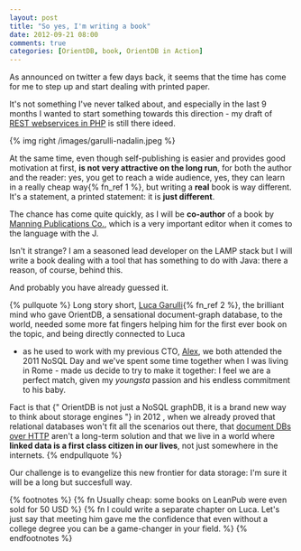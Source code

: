 ```yaml
---
layout: post
title: "So yes, I'm writing a book"
date: 2012-09-21 08:00
comments: true
categories: [OrientDB, book, OrientDB in Action]
---
```


As announced on twitter a few days back, it seems
that the time has come for me to step up and start
dealing with printed paper.

<!-- more -->

It's not something I've never talked about,
and especially in the last 9 months I wanted
to start something towards this direction - 
my draft of 
[REST webservices in PHP](https://leanpub.com/rest-webservices-php)
is still there ideed.

{% img right /images/garulli-nadalin.jpeg %}

At the same time, even though self-publishing
is easier and provides good motivation at first,
**is not very attractive on the long run**,
for both the author and the reader: yes, you
get to reach a wide audience, yes, they can
learn in a really cheap way{% fn_ref 1 %},
but writing a **real** book is way different.
It's a statement, a printed statement: it is
**just different**.

The chance has come quite quickly, as I will be
**co-author** of a book by 
[Manning Publications Co.](http://www.manning.com/),
which is a very important editor when it comes to
the language with the J.

Isn't it strange? I am a seasoned lead developer
on the LAMP stack but I will write a book dealing with a tool
that has something to do with Java: there a reason,
of course, behind this.

And probably you have already guessed it.

{% pullquote %}
Long story short, [Luca Garulli](http://www.linkedin.com/in/garulli){% fn_ref 2 %},
the brilliant mind who gave
OrientDB, a sensational document-graph database, to the world, needed 
some more fat fingers helping him for the first ever
book on the topic, and being directly connected to Luca
- as he used to work with my previous CTO, 
[Alex](http://www.linkedin.com/in/alexlombardi), we
both attended the 2011 NoSQL Day and we've spent
some time together when I was living in Rome -
made us decide to try to make it together: I feel we
are a perfect match, given my *youngsta* passion and his
endless commitment to his baby.

Fact is that {" OrientDB is not just a NoSQL graphDB, it is a brand new way to think about storage engines "} in 2012 , when we already proved that relational databases won't fit all the scenarios out there,
that [document DBs over HTTP](http://couchdb.apache.org/)
aren't a long-term solution and that we live in a world
where **linked data is a first class citizen in our lives**,
not just somewhere in the internets.
{% endpullquote %}

Our challenge is to evangelize this new frontier for
data storage: I'm sure it will be a long but succesfull
way.

{% footnotes %}
  {% fn Usually cheap: some books on LeanPub were even sold for 50 USD %}
  {% fn I could write a separate chapter on Luca. Let's just say that meeting him gave me the confidence that even without a college degree you can be a game-changer in your field. %}
{% endfootnotes %}